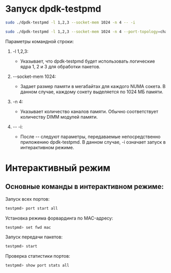 # Запуск dpdk-testpmd

```sh
sudo ./dpdk-testpmd -l 1,2,3 --socket-mem 1024 -n 4 -- -i
```

```sh
sudo ./dpdk-testpmd -l 1,2,3 --socket-mem 1024 -n 4 --port-topology=chained -- -i
```

Параметры командной строки:

1. -l 1,2,3:

    - Указывает, что dpdk-testpmd будет использовать логические ядра 1, 2 и 3 для обработки пакетов.

2. --socket-mem 1024:

    - Задает размер памяти в мегабайтах для каждого NUMA сокета. В данном случае, каждому сокету выделяется по 1024 МБ памяти.

3. -n 4:

    - Указывает количество каналов памяти. Обычно соответствует количеству DIMM модулей памяти.

4. -- -i:

    - После -- следуют параметры, передаваемые непосредственно приложению dpdk-testpmd. В данном случае, -i означает запуск в интерактивном режиме.

# Интерактивный режим

## Основные команды в интерактивном режиме:

Запуск всех портов:
```sh
testpmd> port start all
```

Установка режима форвардинга по MAC-адресу:
```sh
testpmd> set fwd mac
```

Запуск передачи пакетов:
```sh
testpmd> start
```

Проверка статистики портов:
```sh
testpmd> show port stats all
```